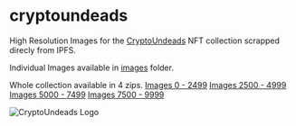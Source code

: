 # cryptoundeads

High Resolution Images for the [CryptoUndeads](https://cryptoundeads.com) NFT collection scrapped direcly from IPFS.

Individual Images available in [images](./images) folder.

Whole collection available in 4 zips.
[Images 0 - 2499](./Images_0-2499.zip)
[Images 2500 - 4999](./Images_2500-4999.zip)
[Images 5000 - 7499](./Images_5000-7499.zip)
[Images 7500 - 9999](./Images_7500-9999.zip)

![CryptoUndeads Logo](./CryptoUndeads.png "CryptoUndeads Logo")
